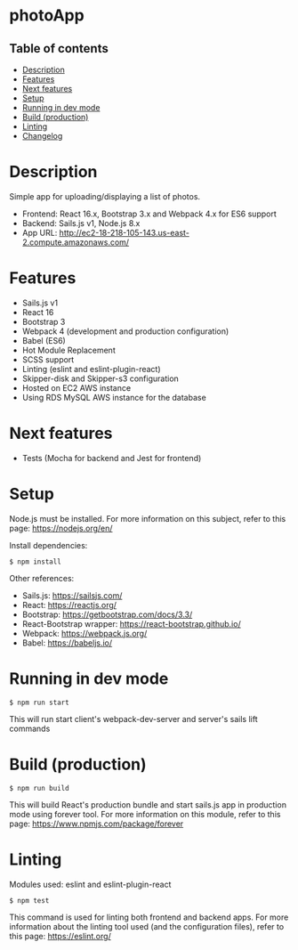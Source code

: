 # photoApp

## Table of contents
* [Description](#user-content-what-is-this)
* [Features](#user-content-features)
* [Next features](#user-content-next-features)
* [Setup](#user-content-setup)
* [Running in dev mode](#user-content-running-in-dev-mode)
* [Build (production)](#user-content-build-production)
* [Linting](#user-content-linting)
* [Changelog](#user-content-changelog)

# Description
Simple app for uploading/displaying a list of photos.

- Frontend: React 16.x, Bootstrap 3.x and Webpack 4.x for ES6 support
- Backend: Sails.js v1, Node.js 8.x
- App URL: http://ec2-18-218-105-143.us-east-2.compute.amazonaws.com/

# Features
- Sails.js v1
- React 16
- Bootstrap 3
- Webpack 4 (development and production configuration)
- Babel (ES6)
- Hot Module Replacement
- SCSS support
- Linting (eslint and eslint-plugin-react)
- Skipper-disk and Skipper-s3 configuration
- Hosted on EC2 AWS instance
- Using RDS MySQL AWS instance for the database

# Next features
- Tests (Mocha for backend and Jest for frontend)

# Setup
Node.js must be installed. For more information on this subject, refer to this page: https://nodejs.org/en/

Install dependencies:

``` $ npm install ```

Other references:

- Sails.js: https://sailsjs.com/
- React: https://reactjs.org/
- Bootstrap: https://getbootstrap.com/docs/3.3/
- React-Bootstrap wrapper: https://react-bootstrap.github.io/
- Webpack: https://webpack.js.org/
- Babel: https://babeljs.io/

# Running in dev mode

``` $ npm run start ```

This will run start client's webpack-dev-server and server's sails lift commands

# Build (production)

``` $ npm run build ```

This will build React's production bundle and start sails.js app in production mode using forever tool. For more information on this module, refer to this page: https://www.npmjs.com/package/forever

# Linting

Modules used: eslint and eslint-plugin-react

``` $ npm test ```

This command is used for linting both frontend and backend apps. For more information about the linting tool used (and the configuration files), refer to this page: https://eslint.org/
